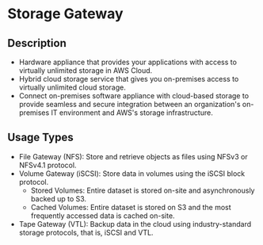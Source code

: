 # Storage Gateway

## Description

- Hardware appliance that provides your applications with access to virtually unlimited storage in AWS Cloud.
- Hybrid cloud storage service that gives you on-premises access to virtually unlimited cloud storage.
- Connect on-premises software appliance with cloud-based storage to provide seamless and secure integration between an organization's on-premises IT environment and AWS's storage infrastructure.

## Usage Types

- File Gateway (NFS): Store and retrieve objects as files using NFSv3 or NFSv4.1 protocol.
- Volume Gateway (iSCSI): Store data in volumes using the iSCSI block protocol.
  - Stored Volumes: Entire dataset is stored on-site and asynchronously backed up to S3.
  - Cached Volumes: Entire dataset is stored on S3 and the most frequently accessed data is cached on-site.
- Tape Gateway (VTL): Backup data in the cloud using industry-standard storage protocols, that is, iSCSI and VTL.
